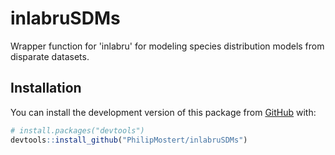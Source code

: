 # inlabruSDMs
Wrapper function for 'inlabru' for modeling species distribution models from disparate datasets.  

## Installation

You can install the development version of this package from
[GitHub](https://github.com/) with:

``` r
# install.packages("devtools")
devtools::install_github("PhilipMostert/inlabruSDMs")
